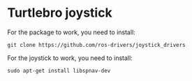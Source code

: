 # Turtlebro joystick
For the package to work, you need to install:
```
git clone https://github.com/ros-drivers/joystick_drivers
```
For the joystick to work, you need to install:
```
sudo apt-get install libspnav-dev
```